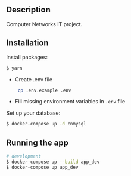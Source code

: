 ## Description

Computer Networks IT project.

## Installation

Install packages:

```bash
$ yarn
```

- Create .env file

  ```bash
   cp .env.example .env
  ```

- Fill missing environment variables in `.env` file

Set up your database:

```bash
$ docker-compose up -d cnmysql
```

## Running the app

```bash
# development
$ docker-compose up --build app_dev
$ docker-compose up app_dev
```
